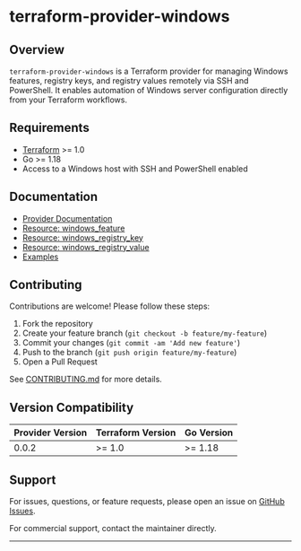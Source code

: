 # terraform-provider-windows

## Overview

`terraform-provider-windows` is a Terraform provider for managing Windows features, registry keys, and registry values remotely via SSH and PowerShell. It enables automation of Windows server configuration directly from your Terraform workflows.

## Requirements

- [Terraform](https://www.terraform.io/downloads.html) >= 1.0
- Go >= 1.18
- Access to a Windows host with SSH and PowerShell enabled

## Documentation

- [Provider Documentation](./docs/index.md)
- [Resource: windows_feature](./docs/resources/windows_feature.md)
- [Resource: windows_registry_key](./docs/resources/windows_registry_key.md)
- [Resource: windows_registry_value](./docs/resources/windows_registry_value.md)
- [Examples](./exemples/main.tf)

## Contributing

Contributions are welcome! Please follow these steps:

1. Fork the repository
2. Create your feature branch (`git checkout -b feature/my-feature`)
3. Commit your changes (`git commit -am 'Add new feature'`)
4. Push to the branch (`git push origin feature/my-feature`)
5. Open a Pull Request

See [CONTRIBUTING.md](CONTRIBUTING.md) for more details.

## Version Compatibility

| Provider Version | Terraform Version | Go Version |
|------------------|------------------|------------|
| 0.0.2            | >= 1.0           | >= 1.18    |

## Support

For issues, questions, or feature requests, please open an issue on [GitHub Issues](https://github.com/kfrlabs/terraform-provider-windows/issues).

For commercial support, contact the maintainer directly.

---
